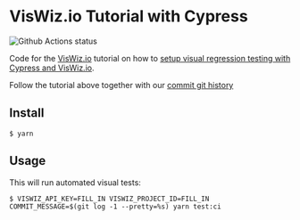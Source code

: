 # VisWiz.io Tutorial with Cypress

![Github Actions status](https://github.com/viswiz-io/viswiz-tutorial-cypress/actions/workflows/ci/badge.svg)

Code for the [VisWiz.io](https://www.viswiz.io) tutorial on how to [setup visual regression testing
with Cypress and VisWiz.io](https://www.viswiz.io/help/tutorials/cypress).

Follow the tutorial above together with our [commit git history](https://github.com/viswiz-io/viswiz-tutorial-cypress/commits/master)

## Install

```
$ yarn
```

## Usage

This will run automated visual tests:

```
$ VISWIZ_API_KEY=FILL_IN VISWIZ_PROJECT_ID=FILL_IN COMMIT_MESSAGE=$(git log -1 --pretty=%s) yarn test:ci
```